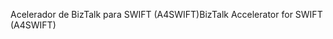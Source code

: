 <span data-ttu-id="0d0ad-101">Acelerador de BizTalk para SWIFT (A4SWIFT)</span><span class="sxs-lookup"><span data-stu-id="0d0ad-101">BizTalk Accelerator for SWIFT (A4SWIFT)</span></span>